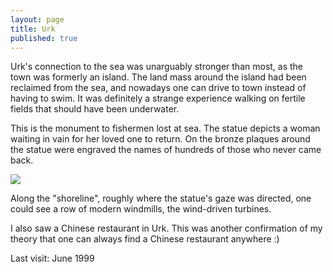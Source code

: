 ```yaml
---
layout: page
title: Urk
published: true
---
```

Urk's connection to the sea was unarguably stronger than most, as the town was formerly an island. The land mass around the island had been reclaimed from the sea, and nowadays one can drive to town instead of having to swim. It was definitely a strange experience walking on fertile fields that should have been underwater. 

This is the monument to fishermen lost at sea. The statue depicts a woman waiting in vain for her loved one to return. On the bronze plaques around the statue were engraved the names of hundreds of those who never came back.

<img src="http://www.yentran.org/blog/wp-content/uploads/2012/08/UrkLostatSeaMonument99-06.jpg" />

Along the "shoreline", roughly where the statue's gaze was directed, one could see a row of modern windmills, the wind-driven turbines.

I also saw a Chinese restaurant in Urk. This was another confirmation of my theory that one can always find a Chinese restaurant anywhere :)

Last visit: June 1999

